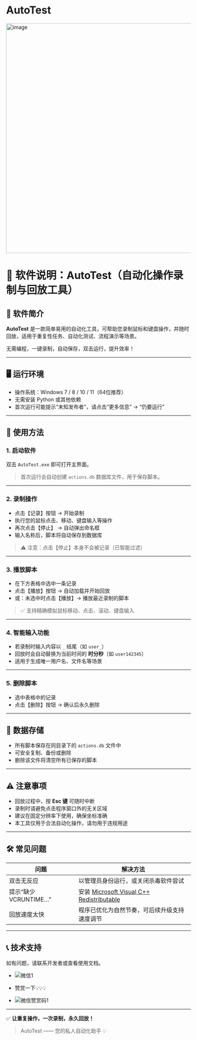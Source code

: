 # AutoTest
<img width="797" height="627" alt="image" src="https://github.com/user-attachments/assets/5cc20e32-97e1-4bf9-83b6-5836f0b48049" />

# 📄 软件说明：AutoTest（自动化操作录制与回放工具）

## 🎯 软件简介

**AutoTest** 是一款简单易用的自动化工具，可帮助您录制鼠标和键盘操作，并随时回放，适用于重复性任务、自动化测试、流程演示等场景。

无需编程，一键录制，自动保存，双击运行，提升效率！

---

## 🖥️ 运行环境

- 操作系统：Windows 7 / 8 / 10 / 11（64位推荐）
- 无需安装 Python 或其他依赖
- 首次运行可能提示“未知发布者”，请点击“更多信息” → “仍要运行”

---

## 🚀 使用方法

### 1. 启动软件
双击 `AutoTest.exe` 即可打开主界面。

> 首次运行会自动创建 `actions.db` 数据库文件，用于保存脚本。

---

### 2. 录制操作
- 点击【记录】按钮 → 开始录制
- 执行您的鼠标点击、移动、键盘输入等操作
- 再次点击【停止】 → 自动弹出命名框
- 输入名称后，脚本将自动保存到数据库

> ⚠️ 注意：点击【停止】本身不会被记录（已智能过滤）

---

### 3. 播放脚本
- 在下方表格中选中一条记录
- 点击【播放】按钮 → 自动加载并开始回放
- 或：未选中时点击【播放】→ 播放最近录制的脚本

> ✅ 支持精确模拟鼠标移动、点击、滚动、键盘输入

---

### 4. 智能输入功能
- 若录制时输入内容以 `_` 结尾（如 `user_`）
- 回放时会自动替换为当前时间的 **时分秒**（如 `user142345`）
- 适用于生成唯一用户名、文件名等场景

---

### 5. 删除脚本
- 选中表格中的记录
- 点击【删除】按钮 → 确认后永久删除

---

## 💾 数据存储

- 所有脚本保存在同目录下的 `actions.db` 文件中
- 可安全复制、备份或删除
- 删除该文件将清空所有已保存的脚本

---

## ⚠️ 注意事项

- 回放过程中，按 **Esc 键** 可随时中断
- 录制时请避免点击程序窗口外的无关区域
- 建议在固定分辨率下使用，确保坐标准确
- 本工具仅用于合法自动化操作，请勿用于违规用途

---

## 🛠️ 常见问题

| 问题 | 解决方法 |
|------|----------|
| 双击无反应 | 以管理员身份运行，或关闭杀毒软件尝试 |
| 提示“缺少 VCRUNTIME…” | 安装 [Microsoft Visual C++ Redistributable](https://aka.ms/vs/17/release/vc_redist.x64.exe) |
| 回放速度太快 | 程序已优化为自然节奏，可后续升级支持速度调节 |

---

## 📞 技术支持

如有问题，请联系开发者或查看使用文档。

- ![微信1](https://github.com/user-attachments/assets/08999de4-8a53-493a-8d89-5035bd8fc3dd)

- 赞赏一下💡💡💡
- ![微信赞赏码1](https://github.com/user-attachments/assets/e30a98ab-50ed-4b07-993a-a219cea66866)

---

✅ **让重复操作，一次录制，永久回放！**

> AutoTest —— 您的私人自动化助手 💡
